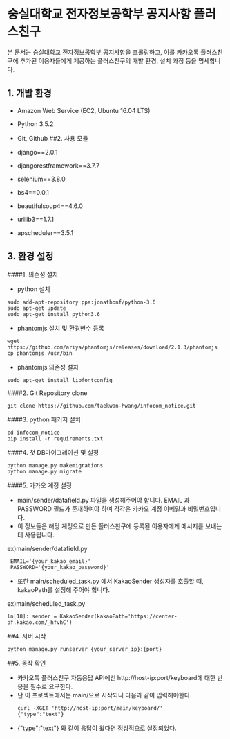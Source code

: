 
# 숭실대학교 전자정보공학부 공지사항 플러스친구
본 문서는 [숭실대학교 전자정보공학부 공지사항](http://infocom.ssu.ac.kr/rb/?c=2/38)을 크롤링하고, 이를 카카오톡 플러스친구에 추가된 이용자들에게 제공하는 플러스친구의 개발 환경, 설치 과정 등을 명세합니다.

## 1. 개발 환경

 * Amazon Web Service (EC2, Ubuntu 16.04 LTS)
 * Python 3.5.2
 * Git, Github
##2. 사용 모듈

* django==2.0.1
* djangorestframework==3.7.7
* selenium==3.8.0
* bs4==0.0.1
* beautifulsoup4==4.6.0
* urllib3==1.7.1 
* apscheduler==3.5.1
## 3. 환경 설정

####1. 의존성 설치 

 * python 설치
  ~~~~
  sudo add-apt-repository ppa:jonathonf/python-3.6
  sudo apt-get update
  sudo apt-get install python3.6
  ~~~~
  
 * phantomjs 설치 및 환경변수 등록
  ~~~~
  wget https://github.com/ariya/phantomjs/releases/download/2.1.3/phantomjs
  cp phantomjs /usr/bin
  ~~~~
     
 * phantomjs 의존성 설치
  ~~~~
  sudo apt-get install libfontconfig
  ~~~~
  
####2. Git Repository clone

  ~~~~
  git clone https://github.com/taekwan-hwang/infocom_notice.git
  ~~~~
  
####3. python 패키지 설치 

  ~~~~
  cd infocom_notice
  pip install -r requirements.txt
  ~~~~
  
####4. 첫 DB마이그레이션 및 설정

  ~~~~
  python manage.py makemigrations
  python manage.py migrate
  ~~~~
  
####5. 카카오 계정 설정
* main/sender/datafield.py 파일을 생성해주어야 합니다. 
EMAIL 과 PASSWORD 필드가 존재하여야 하며 각각은 카카오 계정 이메일과 비밀번호입니다.
* 이 정보들은 해당 계정으로 만든 플러스친구에 등록된 이용자에게 메시지를 보내는 데 사용됩니다.
 
 ex)main/sender/datafield.py
 ~~~~
  EMAIL='{your_kakao_email}'
  PASSWORD='{your_kakao_password}'
 ~~~~
* 또한 main/scheduled_task.py 에서 KakaoSender 생성자를 호출할 때, kakaoPath를 설정해 주어야 합니다.

ex)main/scheduled_task.py

 ~~~~
 ln[18]: sender = KakaoSender(kakaoPath='https://center-pf.kakao.com/_hfvhC')
 ~~~~
 
##4. 서버 시작
 ~~~~
 python manage.py runserver {your_server_ip}:{port}
 ~~~~
 
##5. 동작 확인 
 * 카카오톡 플러스친구 자동응답 API에선 http://host-ip:port/keyboard에 대한 반응을 필수로 요구한다.
 * 단 이 프로젝트에서는 main/으로 시작되니 다음과 같이 입력해야한다.
   ~~~~
   curl -XGET 'http://host-ip:port/main/keyboard/'
   {"type":"text"}
   ~~~~
 * {"type":"text"} 와 같이 응답이 왔다면 정상적으로 설정되었다.
 
 